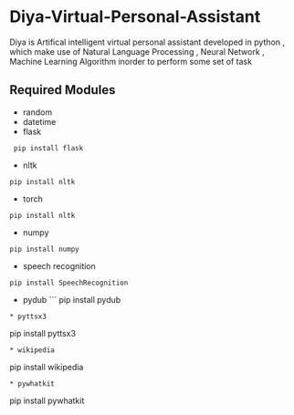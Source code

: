 # Diya-Virtual-Personal-Assistant
Diya is Artifical intelligent virtual personal assistant developed in python , which make use of Natural Language Processing , Neural Network , Machine Learning Algorithm inorder to perform some set of task
## Required Modules
* random 
* datetime
* flask 
```
 pip install flask
 ```
* nltk 
 ```
 pip install nltk
 ```
* torch  
```
pip install nltk
```
* numpy   
```
pip install numpy
```
* speech recognition  
```
pip install SpeechRecognition
```
* pydub  ```
pip install pydub
```
* pyttsx3  
```
pip install pyttsx3
```
* wikipedia  
```
pip install wikipedia
```
* pywhatkit  
```
pip install pywhatkit
```
